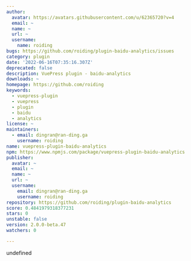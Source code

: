 ```yaml
---
author:
  avatar: https://avatars.githubusercontent.com/u/62365720?v=4
  email: ~
  name: ~
  url: ~
  username:
    name: roiding
bugs: https://github.com/roiding/plugin-baidu-analytics/issues
category: plugin
date: '2022-06-16T07:35:16.307Z'
deprecated: false
description: VuePress plugin - baidu-analytics
downloads: ~
homepage: https://github.com/roiding
keywords:
  - vuepress-plugin
  - vuepress
  - plugin
  - baidu
  - analytics
license: ~
maintainers:
  - email: dingran@ran-ding.ga
    username: roiding
name: vuepress-plugin-baidu-analytics
npm: https://www.npmjs.com/package/vuepress-plugin-baidu-analytics
publisher:
  avatar: ~
  email: ~
  name: ~
  url: ~
  username:
    email: dingran@ran-ding.ga
    username: roiding
repository: https://github.com/roiding/plugin-baidu-analytics
score: 0.4841979318377231
stars: 0
unstable: false
version: 2.0.0-beta.47
watchers: 0

---
```


undefined